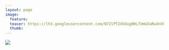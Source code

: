 ```yaml
---
layout: page
image:
  feature:
  teaser: https://lh3.googleusercontent.com/N72lPT2XkOug0HLTdmGXaRwXnVOFFTQErhV2w-I5n4k=w245
  thumb:
---
```


[![](https://lh3.googleusercontent.com/rBW_9J2B1fCeEq3xii0rZoB6oH7fTKYu-C8TUfpJ3is=w800)](https://lh3.googleusercontent.com/rBW_9J2B1fCeEq3xii0rZoB6oH7fTKYu-C8TUfpJ3is=s0)

